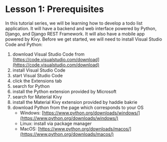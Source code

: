 # Lesson 1: Prerequisites

In this tutorial series, we will be learning how to develop a todo list application. It will have a backend and web interface powered by Python, Django, and Django REST Framework. It will also have a mobile app powered by Kivy. Before we get started, we will need to install Visual Studio Code and Python:
01. download Visual Studio Code from [https://code.visualstudio.com/download](https://code.visualstudio.com/download)
02. install Visual Studio Code
03. start Visual Studio Code
04. click the Extensions tab
05. search for Python
06. install the Python extension provided by Microsoft
07. search for Material Kivy
08. install the Material Kivy extension provided by haddie bakrie
09. download Python from the page which corresponds to your OS
    * Windows: [https://www.python.org/downloads/windows/](https://www.python.org/downloads/windows/)
    * Linux: install via package manager
    * MacOS: [https://www.python.org/downloads/macos/](https://www.python.org/downloads/macos/)
